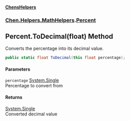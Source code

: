 
#### [ChensHelpers](./index 'index')

### [Chen.Helpers.MathHelpers](./Chen-Helpers-MathHelpers 'Chen.Helpers.MathHelpers').[Percent](./Chen-Helpers-MathHelpers-Percent 'Chen.Helpers.MathHelpers.Percent')

## Percent.ToDecimal(float) Method
Converts the percentage into its decimal value.  
```csharp
public static float ToDecimal(this float percentage);
```

#### Parameters
<a name='Chen-Helpers-MathHelpers-Percent-ToDecimal(float)-percentage'></a>
`percentage` [System.Single](https://docs.microsoft.com/en-us/dotnet/api/System.Single 'System.Single')  
Percentage to convert from  
  

#### Returns
[System.Single](https://docs.microsoft.com/en-us/dotnet/api/System.Single 'System.Single')  
Converted decimal value  
